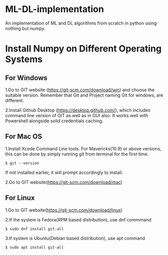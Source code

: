 # ML-DL-implementation
An implementation of ML and DL algorithms from scratch in python using nothing but numpy.

# Install Numpy on Different Operating Systems

## For Windows

1.Go to GIT website (https://git-scm.com/download/win) and choose the suitable version. Remember that Git and Project naming Git for windows, are different.

2.Install Github Desktop (https://desktop.github.com/), which includes command line version of GIT as well as in GUI also. It works well with Powershell alongside solid credentials caching.

## For Mac OS

1.Install Xcode Command Line tools. For Mavericks(10.9) or above versions, this can be done by simply running git from terminal for the first time.

  `$ git --version`
  
If not installed earlier, it will prompt accordingly to install.

2.Go to GIT website(https://git-scm.com/download/mac)

## For Linux

1.Go to GIT website(https://git-scm.com/download/linux)

2.If the system is Fedora(RPM based distribution), use dnf commmand 

  `$ sudo dnf install git-all`
  
3.If system is Ubuntu(Debian based distribution), use apt command

  `$ sudo apt install git-all`
